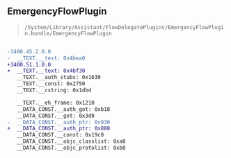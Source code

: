 ## EmergencyFlowPlugin

> `/System/Library/Assistant/FlowDelegatePlugins/EmergencyFlowPlugin.bundle/EmergencyFlowPlugin`

```diff

-3400.45.2.0.0
-  __TEXT.__text: 0x4bea0
+3400.51.1.0.0
+  __TEXT.__text: 0x4bf30
   __TEXT.__auth_stubs: 0x1630
   __TEXT.__const: 0x2750
   __TEXT.__cstring: 0x1dbd

   __TEXT.__eh_frame: 0x1210
   __DATA_CONST.__auth_got: 0xb18
   __DATA_CONST.__got: 0x3d0
-  __DATA_CONST.__auth_ptr: 0x930
+  __DATA_CONST.__auth_ptr: 0x888
   __DATA_CONST.__const: 0x19c8
   __DATA_CONST.__objc_classlist: 0xa0
   __DATA_CONST.__objc_protolist: 0xb0

```
